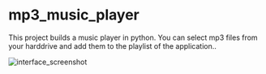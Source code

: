 # mp3_music_player
This project builds a music player in python. You can select mp3 files from your harddrive and add them to the playlist of the application.. 

![interface_screenshot](https://user-images.githubusercontent.com/45377658/213616746-43f6d865-bbb3-4ff7-9dbd-7d0da810b58c.JPG)
